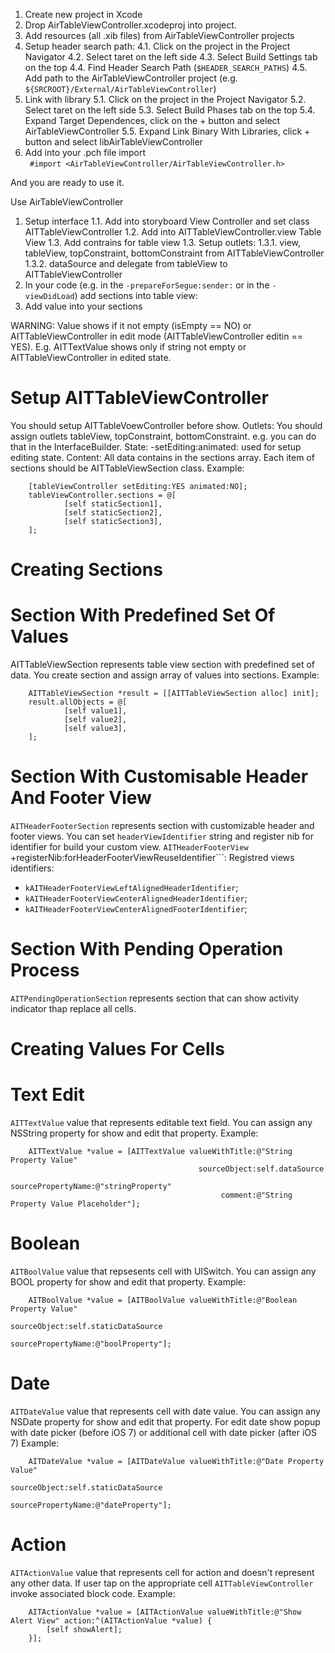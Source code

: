 
1. Create new project in Xcode
2. Drop AirTableViewController.xcodeproj into project.
3. Add resources (all .xib files) from AirTableViewController projects
4. Setup header search path:
4.1. Click on the project in the Project Navigator
4.2. Select taret on the left side
4.3. Select Build Settings tab on the top
4.4. Find Header Search Path (```$HEADER_SEARCH_PATHS```)
4.5. Add path to the AirTableViewController project (e.g. ```${SRCROOT}/External/AirTableViewController```)
5. Link with library
5.1. Click on the project in the Project Navigator
5.2. Select taret on the left side
5.3. Select Build Phases tab on the top
5.4. Expand Target Dependences, click on the + button and select AirTableViewController
5.5. Expand Link Binary With Libraries, click + button and select libAirTableViewController
6. Add into your .pch file import     
```	#import <AirTableViewController/AirTableViewController.h>```

And you are ready to use it.

Use AirTableViewController
1. Setup interface
1.1. Add into storyboard View Controller and set class AITTableViewController
1.2. Add into AITTableViewController.view Table View
1.3. Add contrains for table view
1.3. Setup outlets:
1.3.1. view, tableView, topConstraint, bottomConstraint from AITTableViewController
1.3.2. dataSource and delegate from tableView to AITTableViewController
2. In your code (e.g. in the ```-prepareForSegue:sender:``` or in the ```-viewDidLoad```) add sections into table view:
3. Add value into your sections


WARNING:
Value shows if it not empty (isEmpty == NO) or AITTableViewController in edit mode (AITTableViewController editin == YES).
E.g. AITTextValue shows only if string not empty or AITTableViewController in edited state.

Setup AITTableViewController
====
You should setup AITTableVoewController before show. 
Outlets: You should assign outlets tableView, topConstraint, bottomConstraint. e.g. you can do that in the InterfaceBuilder.
State: -setEditing:animated: used for setup editing state.
Content: All data contains in the sections array. Each item of sections should be AITTableViewSection class.
Example:
```
    [tableViewController setEditing:YES animated:NO];
    tableViewController.sections = @[
            [self staticSection1],
            [self staticSection2],
            [self staticSection3],
    ];
````

Creating Sections
====

Section With Predefined Set Of Values
===

AITTableViewSection represents table view section with predefined set of data. You create section and assign array of values into sections.
Example:
```
    AITTableViewSection *result = [[AITTableViewSection alloc] init];
    result.allObjects = @[
            [self value1],
            [self value2],
            [self value3],
    ];
```

Section With Customisable Header And Footer View
===
```AITHeaderFooterSection``` represents section with customizable header and footer views. You can set ```headerViewIdentifier``` string and register nib for identifier for build your custom view. 
```AITHeaderFooterView ```+registerNib:forHeaderFooterViewReuseIdentifier```:
Registred views identifiers:
- ```kAITHeaderFooterViewLeftAlignedHeaderIdentifier```;
- ```kAITHeaderFooterViewCenterAlignedHeaderIdentifier```;
- ```kAITHeaderFooterViewCenterAlignedFooterIdentifier```;

Section With Pending Operation Process
===
```AITPendingOperationSection``` represents section that can show activity indicator thap replace all cells.

Creating Values For Cells
====

Text Edit
===
```AITTextValue``` value that represents editable text field. You can assign any NSString property for show and edit that property.
Example:
```
    AITTextValue *value = [AITTextValue valueWithTitle:@"String Property Value"
                                          sourceObject:self.dataSource
                                    sourcePropertyName:@"stringProperty"
                                               comment:@"String Property Value Placeholder"];
```

Boolean
===
```AITBoolValue``` value that repsesents cell with UISwitch. You can assign any BOOL property for show and edit that property.
Example:
```
    AITBoolValue *value = [AITBoolValue valueWithTitle:@"Boolean Property Value"
                                          sourceObject:self.staticDataSource
                                    sourcePropertyName:@"boolProperty"];
```

Date
===
```AITDateValue``` value that represents cell with date value. You can assign any NSDate property for show and edit that property. For edit date show popup with date picker (before iOS 7) or additional cell with date picker (after iOS 7)
Example:
```
    AITDateValue *value = [AITDateValue valueWithTitle:@"Date Property Value"
                                          sourceObject:self.staticDataSource
                                    sourcePropertyName:@"dateProperty"];
```

Action
===
```AITActionValue``` value that represents cell for action and doesn't represent any other data. If user tap on the appropriate cell ```AITTableViewController``` invoke associated block code.
Example:
```
    AITActionValue *value = [AITActionValue valueWithTitle:@"Show Alert View" action:^(AITActionValue *value) {
        [self showAlert];
    }];
```
